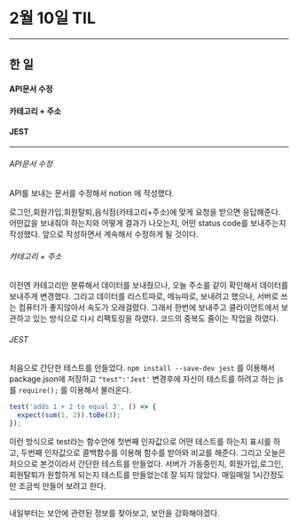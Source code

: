 # 2월 10일 TIL

------

## 한 일

#### API문서 수정

#### 카테고리 + 주소

#### JEST

------

###### API문서 수정

API를 보내는 문서를 수정해서 notion 에 작성했다.

로그인,회원가입,회원탈퇴,음식점(카테고리+주소)에 맞게 요청을 받으면 응답해준다. 어떤값을 보내줘야 하는지와 어떻게 결과가 나오는지, 어떤 status code를 보내주는지 작성했다. 앞으로 작성하면서 계속해서 수정하게 될 것이다.

###### 카테고리 + 주소

이전엔 카테고리만 분류해서 데이터를 보내줬으나, 오늘 주소를 같이 확인해서 데이터를 보내주게 변경했다. 그리고 데이터를 리스트따로, 메뉴따로, 보내려고 했으나, 서버로 쓰는 컴퓨터가 좋지않아서 속도가 오래걸렸다. 그래서 한번에 보내주고 클라이언트에서 보관하고 있는 방식으로 다시 리팩토링을 하였다. 코드의 중복도 줄이는 작업을 하였다.

###### JEST

처음으로 간단한 테스트를 만들었다. `npm install --save-dev jest` 를 이용해서 package.json에 저장하고 `"test":'Jest'` 변경후에 자신이 테스트를 하려고 하는 js를 `require();` 를 이용해서 불러온다. 

```javascript
test('adds 1 + 2 to equal 3', () => {
  expect(sum(1, 2)).toBe(3);
});
```

이런 방식으로 test라는 함수안에 첫번째 인자값으로 어떤 테스트를 하는지 표시를 하고, 두번째 인자값으로 콜백함수를 이용해 함수를 받아와 비교를 해준다. 그리고 오늘은 처으으로 본것이라서 간단한 테스트를 만들었다. 서버가 가동중인지, 회원가입,로그인,회원탈퇴가 원할하게 되는지 테스트를 만들었는데 잘 되지 않았다. 매일매일 1시간정도만 조금씩 만들어 보려고 한다. 

-----

내일부터는 보안에 관련된 정보를 찾아보고, 보안을 강화해야겠다.
